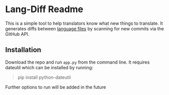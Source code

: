 Lang-Diff Readme
================

This is a simple tool to help translators know what new things to translate. It generates diffs between [language files](https://github.com/CrowsOfWar/AvatarMod/blob/master/src/main/resources/assets/avatarmod/lang/en_US.lang) by scanning for new commits via the GitHub API.

Installation
------------

Download the repo and run `app.py` from the command line. It requires dateutil which can be installed by running:

> pip install python-dateutil

Further options to run will be added in the future
